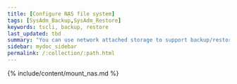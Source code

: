 ```yaml
---
title: [Configure NAS file system]
tags: [SysAdm_Backup,SysAdm_Restore]
keywords: tscli, backup, restore
last_updated: tbd
summary: "You can use network attached storage to support backup/restore and data loading."
sidebar: mydoc_sidebar
permalink: /:collection/:path.html
---
```


{% include/content/mount_nas.md %}
